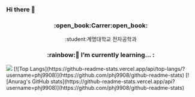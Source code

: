 ### Hi there 👋

<!--
**phj9908/phj9908** is a ✨ _special_ ✨ repository because its `README.md` (this file) appears on your GitHub profile.

Here are some ideas to get you started:

- 🔭 I’m currently working on ...
- 🌱 I’m currently learning ...
- 👯 I’m looking to collaborate on ...
- 🤔 I’m looking for help with ...
-->
<h3 align="center">:open_book:Carrer:open_book:</h3>
<p align="center">:student:계명대학교 전자공학과</p>

<h3 align="center">:rainbow:🌱 I’m currently learning... :</h3>


<img src="http://mazandi.herokuapp.com/api?handle={phj9908}&theme=warm"/>
[![Top Langs](https://github-readme-stats.vercel.app/api/top-langs/?username=phj9908)](https://github.com/phj9908/github-readme-stats)
[![Anurag's GitHub stats](https://github-readme-stats.vercel.app/api?username=phj9908)](https://github.com/phj9908/github-readme-stats)
